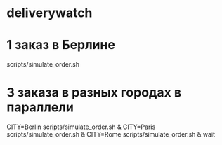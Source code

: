 # deliverywatch

# 1 заказ в Берлине
scripts/simulate_order.sh

# 3 заказа в разных городах в параллели
CITY=Berlin scripts/simulate_order.sh &
CITY=Paris  scripts/simulate_order.sh &
CITY=Rome   scripts/simulate_order.sh &
wait
